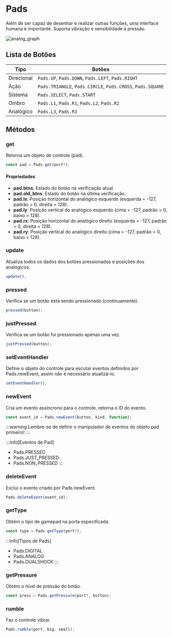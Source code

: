 # Pads

Além de ser capaz de desenhar e realizar outras funções, uma interface humana é importante. Suporta vibração e sensibilidade à pressão.

![analog_graph](https://user-images.githubusercontent.com/47725160/154816009-99d7e5da-badf-409b-9a3b-3618fd372f09.png)

## Lista de Botões 

| Tipo            | Botões                                                      |
|-----------------|-------------------------------------------------------------|
| Direcional      | `Pads.UP`, `Pads.DOWN`, `Pads.LEFT`, `Pads.RIGHT`           |
| Ação            | `Pads.TRIANGLE`, `Pads.CIRCLE`, `Pads.CROSS`, `Pads.SQUARE` |
| Sistema         | `Pads.SELECT`, `Pads.START`                                 |
| Ombro           | `Pads.L1`, `Pads.R1`, `Pads.L2`, `Pads.R2`                  |
| Analógico       | `Pads.L3`, `Pads.R3`                                        |


## Métodos

### get

Retorna um objeto de controle (pad).

```js
const pad = Pads.get(port?);
```

#### Propriedades

- **pad.btns**: Estado do botão na verificação atual.  
- **pad.old_btns**: Estado do botão na última verificação.
- **pad.lx**: Posição horizontal do analógico esquerdo (esquerda = -127, padrão = 0, direita = 128).
- **pad.ly**: Posição vertical do analógico esquerdo (cima = -127, padrão = 0, baixo = 128). 
- **pad.rx**: Posição horizontal do analógico direito (esquerda = -127, padrão = 0, direita = 128).    
- **pad.ry**: Posição vertical do analógico direito (cima = -127, padrão = 0, baixo = 128).

### update 

Atualiza todos os dados dos botões pressionados e posições dos analógicos.

```js
update();
```

### pressed 

Verifica se um botão está sendo pressionado (continuamente).

```js
pressed(button);
```

### justPressed 

Verifica se um botão foi pressionado apenas uma vez.

```js
justPressed(button);
```

### setEventHandler 

Define o objeto do controle para escutar eventos definidos por Pads.newEvent, assim não é necessário atualizá-lo.

```js
setEventHandler();
```

### newEvent
  
Cria um evento assíncrono para o controle, retorna o ID do evento.

```js 
const event_id = Pads.newEvent(button, kind, function);
```

:::warning
Lembre-se de definir o manipulador de eventos do objeto pad primeiro!
:::

:::info[Eventos de Pad]
- Pads.PRESSED  
- Pads.JUST_PRESSED  
- Pads.NON_PRESSED
:::

### deleteEvent

Exclui o evento criado por Pads.newEvent.

```js
Pads.deleteEvent(event_id);
```

### getType

Obtém o tipo de gamepad na porta especificada.

```js 
const type = Pads.getType(port?);
```

:::info[Tipos de Pads]
- Pads.DIGITAL  
- Pads.ANALOG  
- Pads.DUALSHOCK
:::

### getPressure 

Obtém o nível de pressão do botão.

```js
const press = Pads.getPressure(port?, button);
```

### rumble

Faz o controle vibrar.

```js
Pads.rumble(port, big, small);
```